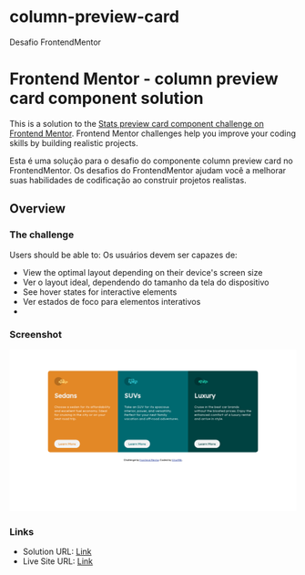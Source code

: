 # column-preview-card
Desafio FrontendMentor

# Frontend Mentor - column preview card component solution

This is a solution to the [Stats preview card component challenge on Frontend Mentor](https://www.frontendmentor.io/challenges/stats-preview-card-component-8JqbgoU62). Frontend Mentor challenges help you improve your coding skills by building realistic projects.

Esta é uma solução para o desafio do componente column preview card no FrontendMentor. Os desafios do FrontendMentor ajudam você a melhorar suas habilidades de codificação ao construir projetos realistas.

## Overview

### The challenge

Users should be able to:
Os usuários devem ser capazes de:

- View the optimal layout depending on their device's screen size
- Ver o layout ideal, dependendo do tamanho da tela do dispositivo
- See hover states for interactive elements
- Ver estados de foco para elementos interativos
- 
### Screenshot

![](/Screenshot.png)

### Links

- Solution URL: [Link](https://www.frontendmentor.io/solutions/responsive-column-preview-card-grid-D_FnlCKoy)
- Live Site URL: [Link](https://clever-jang-4e6990.netlify.app/)
